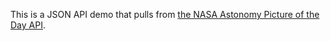 This is a JSON API demo that pulls from [the NASA Astonomy Picture of the Day API](https://api.nasa.gov/api.html#apod).